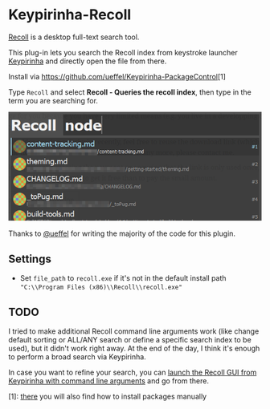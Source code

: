 # Keypirinha-Recoll

[Recoll](https://www.lesbonscomptes.com/recoll/) is a desktop full-text search tool.

This plug-in lets you search the Recoll index from keystroke launcher [Keypirinha](http://keypirinha.com/) and directly open the file from there.

Install via <https://github.com/ueffel/Keypirinha-PackageControl>[1]

Type `Recoll` and select **Recoll - Queries the recoll index**, then type in the term you are searching for. 

![](screenshot.png)

Thanks to [@ueffel](https://github.com/ueffel/) for writing the majority of the code for this plugin.

## Settings

- Set `file_path` to `recoll.exe` if it's not in the default install path `"C:\\Program Files (x86)\\Recoll\\recoll.exe"`

## TODO

I tried to make additional Recoll command line arguments work (like change default sorting or ALL/ANY search or define a specific search index to be used), but it didn't work right away. At the end of the day, I think it's enough to perform a broad search via Keypirinha.

In case you want to refine your search, you can [launch the Recoll GUI from Keypirinha with command line arguments](http://keypirinha.com/first.html#specify-arguments) and go from  there.

[1]: [there](https://github.com/ueffel/Keypirinha-PackageControl#manually) you will also find how to install packages manually
